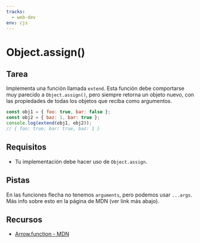 ```yaml
---
tracks:
  - web-dev
env: cjs
---
```


# Object.assign()

## Tarea

Implementa una función llamada `extend`. Esta función debe comportarse muy
parecido a `Object.assign()`, pero siempre retorna un objeto nuevo, con las
propiedades de todas los objetos que reciba como argumentos.

```js
const obj1 = { foo: true, bar: false };
const obj2 = { baz: 1, bar: true };
console.log(extend(obj1, obj2));
// { foo: true, bar: true, baz: 1 }
```

## Requisitos

* Tu implementación debe hacer uso de `Object.assign`.

## Pistas

En las funciones flecha no tenemos `arguments`, pero podemos usar `...args`. Más
info sobre esto en la página de MDN (ver link más abajo).

## Recursos

* [Arrow.function - MDN](https://developer.mozilla.org/en-US/docs/Web/JavaScript/Reference/Functions/Arrow_functions)
